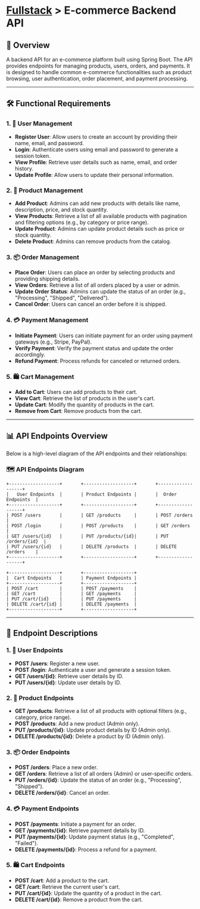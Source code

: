 # [Fullstack](../../) > E-commerce Backend API

## 🌟 Overview
A backend API for an e-commerce platform built using Spring Boot. The API provides endpoints for managing products, users, orders, and payments. It is designed to handle common e-commerce functionalities such as product browsing, user authentication, order placement, and payment processing.

---

## 🛠️ Functional Requirements

### 1. 👤 User Management
- **Register User**: Allow users to create an account by providing their name, email, and password.
- **Login**: Authenticate users using email and password to generate a session token.
- **View Profile**: Retrieve user details such as name, email, and order history.
- **Update Profile**: Allow users to update their personal information.

### 2. 🛒 Product Management
- **Add Product**: Admins can add new products with details like name, description, price, and stock quantity.
- **View Products**: Retrieve a list of all available products with pagination and filtering options (e.g., by category or price range).
- **Update Product**: Admins can update product details such as price or stock quantity.
- **Delete Product**: Admins can remove products from the catalog.

### 3. 📦 Order Management
- **Place Order**: Users can place an order by selecting products and providing shipping details.
- **View Orders**: Retrieve a list of all orders placed by a user or admin.
- **Update Order Status**: Admins can update the status of an order (e.g., "Processing", "Shipped", "Delivered").
- **Cancel Order**: Users can cancel an order before it is shipped.

### 4. 💳 Payment Management
- **Initiate Payment**: Users can initiate payment for an order using payment gateways (e.g., Stripe, PayPal).
- **Verify Payment**: Verify the payment status and update the order accordingly.
- **Refund Payment**: Process refunds for canceled or returned orders.

### 5. 🛍️ Cart Management
- **Add to Cart**: Users can add products to their cart.
- **View Cart**: Retrieve the list of products in the user's cart.
- **Update Cart**: Modify the quantity of products in the cart.
- **Remove from Cart**: Remove products from the cart.

---

## 📊 API Endpoints Overview

Below is a high-level diagram of the API endpoints and their relationships:

### 🗺️ API Endpoints Diagram

```plaintext
+-------------------+       +-------------------+       +-------------------+
|   User Endpoints  |       | Product Endpoints |       |  Order Endpoints  |
+-------------------+       +-------------------+       +-------------------+
| POST /users       |       | GET /products     |       | POST /orders      |
| POST /login       |       | POST /products    |       | GET /orders       |
| GET /users/{id}   |       | PUT /products/{id}|       | PUT /orders/{id}  |
| PUT /users/{id}   |       | DELETE /products  |       | DELETE /orders    |
+-------------------+       +-------------------+       +-------------------+

+-------------------+       +-------------------+
|  Cart Endpoints   |       | Payment Endpoints |
+-------------------+       +-------------------+
| POST /cart        |       | POST /payments    |
| GET /cart         |       | GET /payments     |
| PUT /cart/{id}    |       | PUT /payments     |
| DELETE /cart/{id} |       | DELETE /payments  |
+-------------------+       +-------------------+
```

---

## 📌 Endpoint Descriptions

### 1. 👤 User Endpoints
- **POST /users**: Register a new user.
- **POST /login**: Authenticate a user and generate a session token.
- **GET /users/{id}**: Retrieve user details by ID.
- **PUT /users/{id}**: Update user details by ID.

### 2. 🛒 Product Endpoints
- **GET /products**: Retrieve a list of all products with optional filters (e.g., category, price range).
- **POST /products**: Add a new product (Admin only).
- **PUT /products/{id}**: Update product details by ID (Admin only).
- **DELETE /products/{id}**: Delete a product by ID (Admin only).

### 3. 📦 Order Endpoints
- **POST /orders**: Place a new order.
- **GET /orders**: Retrieve a list of all orders (Admin) or user-specific orders.
- **PUT /orders/{id}**: Update the status of an order (e.g., "Processing", "Shipped").
- **DELETE /orders/{id}**: Cancel an order.

### 4. 💳 Payment Endpoints
- **POST /payments**: Initiate a payment for an order.
- **GET /payments/{id}**: Retrieve payment details by ID.
- **PUT /payments/{id}**: Update payment status (e.g., "Completed", "Failed").
- **DELETE /payments/{id}**: Process a refund for a payment.

### 5. 🛍️ Cart Endpoints
- **POST /cart**: Add a product to the cart.
- **GET /cart**: Retrieve the current user's cart.
- **PUT /cart/{id}**: Update the quantity of a product in the cart.
- **DELETE /cart/{id}**: Remove a product from the cart.